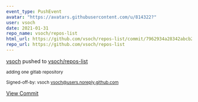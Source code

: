 ```yaml
---
event_type: PushEvent
avatar: "https://avatars.githubusercontent.com/u/814322?"
user: vsoch
date: 2021-01-31
repo_name: vsoch/repos-list
html_url: https://github.com/vsoch/repos-list/commit/7962934a28342abcb265348b6fb2c0ee4698a134
repo_url: https://github.com/vsoch/repos-list
---
```


<a href='https://github.com/vsoch' target='_blank'>vsoch</a> pushed to <a href='https://github.com/vsoch/repos-list' target='_blank'>vsoch/repos-list</a>

<small>adding one gitlab repository

Signed-off-by: vsoch <vsoch@users.noreply.github.com></small>

<a href='https://github.com/vsoch/repos-list/commit/7962934a28342abcb265348b6fb2c0ee4698a134' target='_blank'>View Commit</a>
